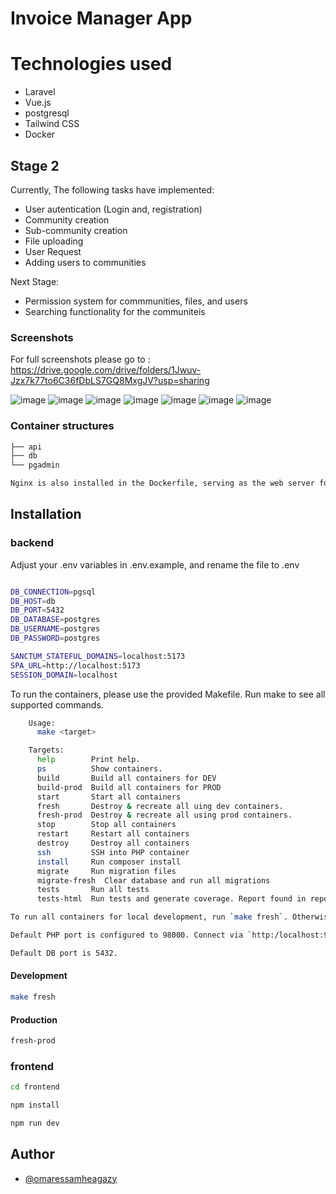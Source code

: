 
# Invoice Manager App

# Technologies used

* Laravel
* Vue.js
* postgresql
* Tailwind CSS
* Docker
  
## Stage 2

Currently, The following tasks have implemented:

* User autentication (Login and, registration)
* Community creation 
* Sub-community creation 
* File uploading 
* User Request 
* Adding users to communities 

Next Stage:

* Permission system for commmunities, files, and users
* Searching functionality for the communiteis

### Screenshots
For full screenshots please go to : https://drive.google.com/drive/folders/1Jwuv-Jzx7k77to6C36fDbLS7GQ8MxgJV?usp=sharing

![image](https://github.com/omaressamheagazy/Invoice_manager/assets/68665060/a8836cab-638b-401e-8394-fd173df32931)
![image](https://github.com/omaressamheagazy/Invoice_manager/assets/68665060/9ec62b41-725e-4437-bb83-322a2ac40588)
![image](https://github.com/omaressamheagazy/Invoice_manager/assets/68665060/a4de24f2-7be0-4823-bd05-f70eb2915007)
![image](https://github.com/omaressamheagazy/Invoice_manager/assets/68665060/07dbd360-0d01-4937-9f80-a9973231179c)
![image](https://github.com/omaressamheagazy/Invoice_manager/assets/68665060/4f47f300-87d4-4738-bb67-237b3d5d896a)
![image](https://github.com/omaressamheagazy/Invoice_manager/assets/68665060/e0fe3709-9c2c-4947-a270-a74c6be1541c)
![image](https://github.com/omaressamheagazy/Invoice_manager/assets/68665060/b4aed07d-c30a-4d11-95e9-d86e836d5375)






### Container structures
```bash
├── api
├── db
└── pgadmin

Nginx is also installed in the Dockerfile, serving as the web server for the API
```
## Installation
### backend
Adjust your .env variables in .env.example, and rename the file to .env

```bash

DB_CONNECTION=pgsql
DB_HOST=db
DB_PORT=5432
DB_DATABASE=postgres
DB_USERNAME=postgres
DB_PASSWORD=postgres

SANCTUM_STATEFUL_DOMAINS=localhost:5173
SPA_URL=http://localhost:5173
SESSION_DOMAIN=localhost

```
To run the containers, please use the provided Makefile. Run make to see all supported commands.

```bash
    Usage:
      make <target>

    Targets:
      help        Print help.
      ps          Show containers.
      build       Build all containers for DEV
      build-prod  Build all containers for PROD
      start       Start all containers
      fresh       Destroy & recreate all uing dev containers.
      fresh-prod  Destroy & recreate all using prod containers.
      stop        Stop all containers
      restart     Restart all containers
      destroy     Destroy all containers
      ssh         SSH into PHP container
      install     Run composer install
      migrate     Run migration files
      migrate-fresh  Clear database and run all migrations
      tests       Run all tests
      tests-html  Run tests and generate coverage. Report found in reports/index.html

To run all containers for local development, run `make fresh`. Otherwise `make fresh-prod` for prod builds.

Default PHP port is configured to 98000. Connect via `http:/localhost:9000` or `http://127.0.0.1:9000`

Default DB port is 5432.
```
#### Development

```bash
make fresh 
```
#### Production

```bash
fresh-prod 
```
### frontend

```bash
cd frontend
```
```bash
npm install 
```

```bash
npm run dev
```

## Author

- [@omaressamheagazy](https://github.com/omaressamheagazy)


